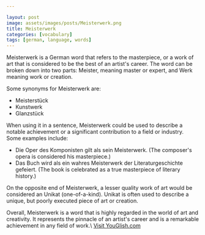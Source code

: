 ```yaml
---

layout: post
image: assets/images/posts/Meisterwerk.png
title: Meisterwerk
categories: [vocabulary]
tags: [german, language, words]
---
```

Meisterwerk is a German word that refers to the masterpiece, or a work of art that is considered to be the best of an artist's career. The word can be broken down into two parts: Meister, meaning master or expert, and Werk meaning work or creation.

Some synonyms for Meisterwerk are:

- Meisterstück
- Kunstwerk
- Glanzstück

When using it in a sentence, Meisterwerk could be used to describe a notable achievement or a significant contribution to a field or industry. Some examples include:

- Die Oper des Komponisten gilt als sein Meisterwerk. (The composer's opera is considered his masterpiece.)
- Das Buch wird als ein wahres Meisterwerk der Literaturgeschichte gefeiert. (The book is celebrated as a true masterpiece of literary history.)

On the opposite end of Meisterwerk, a lesser quality work of art would be considered an Unikat (one-of-a-kind). Unikat is often used to describe a unique, but poorly executed piece of art or creation.

Overall, Meisterwerk is a word that is highly regarded in the world of art and creativity. It represents the pinnacle of an artist's career and is a remarkable achievement in any field of work.\ <a id="yg-widget-0" class="youglish-widget" data-query="Meisterwerk" data-lang="german" data-components="8412" data-auto-start="0" data-bkg-color="theme_light" data-title="How%20to%20pronounce%20Meisterwerk%20in%20German"  rel="nofollow" href="https://youglish.com">Visit YouGlish.com</a><script async src="https://youglish.com/public/emb/widget.js" charset="utf-8"></script>